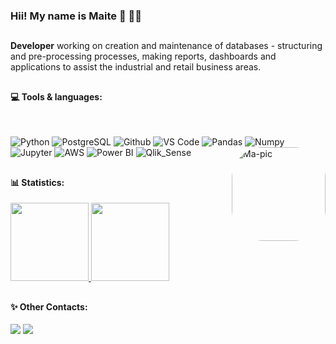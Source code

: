 ### Hii! My name is Maite 👋  👩‍💻

##
  
**Developer** working on creation and maintenance of databases - structuring and pre-processing processes, making reports, dashboards and applications to assist the industrial and retail business areas.

##

 #### 💻  Tools & languages:
 
 <br>

 ![Python](https://img.shields.io/badge/-Python-blueviolet?style=plastic&logo=Python)
 ![PostgreSQL](https://img.shields.io/badge/-PostgreSQL-blueviolet?style=plastic&logo=PostgreSQL)
 ![Github](https://img.shields.io/badge/-Github-blueviolet?style=plastic&logo=Github)
 ![VS Code](https://img.shields.io/badge/-VS%20Code-blueviolet?style=plastic&logo=visual-studio-code)
 ![Pandas](https://img.shields.io/badge/-Pandas-blueviolet?style=plastic&logo=Pandas)
 ![Numpy](https://img.shields.io/badge/-Numpy-blueviolet?style=plastic&logo=Numpy)
 ![Jupyter](https://img.shields.io/badge/-Jupyter-blueviolet?style=plastic&logo=Jupyter)
 ![AWS](https://img.shields.io/badge/-AWS-blueviolet?style=plastic&logo=Amazon-AWS)
 ![Power BI](https://img.shields.io/badge/-Power%20BI-blueviolet?style=plastic&logo=Power-BI)
 ![Qlik_Sense](https://img.shields.io/badge/QlikSense-blueviolet?style=plastic&logo=Qlik-Sense)
 <img align="right" alt="Ma-pic" height="150" style="border-radius:50px;" src="https://cdn.discordapp.com/attachments/940047167635222571/940047206885494825/IMG_3163.gif">
 
##

#### 📊  Statistics:

<a href="https://github.com/maitevitoria">
  <img height="125em" src="https://github-readme-stats.vercel.app/api?username=maitevitoria&show_icons=true&theme=material-palenight&include_commits=true"/>
</a>

<a href="https://github.com/maitevitoria">
  <img height="125em" src="https://github-readme-stats.vercel.app/api/top-langs/?username=maitevitoria&layout=compact&langs_count=8&theme=material-palenight"/>
</a>



##


<div>

 #### ✨ Other Contacts:

<a align="center" href="https://www.linkedin.com/in/maitevalves/" target="_blank"><img src="https://img.shields.io/badge/-LinkedIn-%230077B5?style=for-the-badge&logo=linkedin&logoColor=white" target="_blank"></a> 
<a align="center" href="https://www.instagram.com/maitevitoria/" target="_blank"><img src="https://img.shields.io/badge/-Instagram-%23E4405F?style=for-the-badge&logo=instagram&logoColor=white" target="_blank"></a>

</div>


